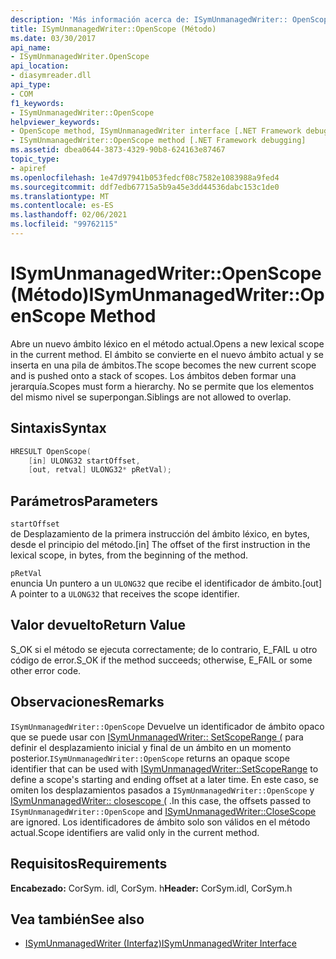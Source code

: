 ```yaml
---
description: 'Más información acerca de: ISymUnmanagedWriter:: OpenScope (método)'
title: ISymUnmanagedWriter::OpenScope (Método)
ms.date: 03/30/2017
api_name:
- ISymUnmanagedWriter.OpenScope
api_location:
- diasymreader.dll
api_type:
- COM
f1_keywords:
- ISymUnmanagedWriter::OpenScope
helpviewer_keywords:
- OpenScope method, ISymUnmanagedWriter interface [.NET Framework debugging]
- ISymUnmanagedWriter::OpenScope method [.NET Framework debugging]
ms.assetid: dbea0644-3873-4329-90b8-624163e87467
topic_type:
- apiref
ms.openlocfilehash: 1e47d97941b053fedcf08c7582e1083988a9fed4
ms.sourcegitcommit: ddf7edb67715a5b9a45e3dd44536dabc153c1de0
ms.translationtype: MT
ms.contentlocale: es-ES
ms.lasthandoff: 02/06/2021
ms.locfileid: "99762115"
---
```

# <a name="isymunmanagedwriteropenscope-method"></a><span data-ttu-id="33d25-103">ISymUnmanagedWriter::OpenScope (Método)</span><span class="sxs-lookup"><span data-stu-id="33d25-103">ISymUnmanagedWriter::OpenScope Method</span></span>

<span data-ttu-id="33d25-104">Abre un nuevo ámbito léxico en el método actual.</span><span class="sxs-lookup"><span data-stu-id="33d25-104">Opens a new lexical scope in the current method.</span></span> <span data-ttu-id="33d25-105">El ámbito se convierte en el nuevo ámbito actual y se inserta en una pila de ámbitos.</span><span class="sxs-lookup"><span data-stu-id="33d25-105">The scope becomes the new current scope and is pushed onto a stack of scopes.</span></span> <span data-ttu-id="33d25-106">Los ámbitos deben formar una jerarquía.</span><span class="sxs-lookup"><span data-stu-id="33d25-106">Scopes must form a hierarchy.</span></span> <span data-ttu-id="33d25-107">No se permite que los elementos del mismo nivel se superpongan.</span><span class="sxs-lookup"><span data-stu-id="33d25-107">Siblings are not allowed to overlap.</span></span>  
  
## <a name="syntax"></a><span data-ttu-id="33d25-108">Sintaxis</span><span class="sxs-lookup"><span data-stu-id="33d25-108">Syntax</span></span>  
  
```cpp  
HRESULT OpenScope(  
    [in] ULONG32 startOffset,  
    [out, retval] ULONG32* pRetVal);  
```  
  
## <a name="parameters"></a><span data-ttu-id="33d25-109">Parámetros</span><span class="sxs-lookup"><span data-stu-id="33d25-109">Parameters</span></span>  

 `startOffset`  
 <span data-ttu-id="33d25-110">de Desplazamiento de la primera instrucción del ámbito léxico, en bytes, desde el principio del método.</span><span class="sxs-lookup"><span data-stu-id="33d25-110">[in] The offset of the first instruction in the lexical scope, in bytes, from the beginning of the method.</span></span>  
  
 `pRetVal`  
 <span data-ttu-id="33d25-111">enuncia Un puntero a un `ULONG32` que recibe el identificador de ámbito.</span><span class="sxs-lookup"><span data-stu-id="33d25-111">[out] A pointer to a `ULONG32` that receives the scope identifier.</span></span>  
  
## <a name="return-value"></a><span data-ttu-id="33d25-112">Valor devuelto</span><span class="sxs-lookup"><span data-stu-id="33d25-112">Return Value</span></span>  

 <span data-ttu-id="33d25-113">S_OK si el método se ejecuta correctamente; de lo contrario, E_FAIL u otro código de error.</span><span class="sxs-lookup"><span data-stu-id="33d25-113">S_OK if the method succeeds; otherwise, E_FAIL or some other error code.</span></span>  
  
## <a name="remarks"></a><span data-ttu-id="33d25-114">Observaciones</span><span class="sxs-lookup"><span data-stu-id="33d25-114">Remarks</span></span>  

 <span data-ttu-id="33d25-115">`ISymUnmanagedWriter::OpenScope` Devuelve un identificador de ámbito opaco que se puede usar con [ISymUnmanagedWriter:: SetScopeRange (](isymunmanagedwriter-setscoperange-method.md) para definir el desplazamiento inicial y final de un ámbito en un momento posterior.</span><span class="sxs-lookup"><span data-stu-id="33d25-115">`ISymUnmanagedWriter::OpenScope` returns an opaque scope identifier that can be used with [ISymUnmanagedWriter::SetScopeRange](isymunmanagedwriter-setscoperange-method.md) to define a scope's starting and ending offset at a later time.</span></span> <span data-ttu-id="33d25-116">En este caso, se omiten los desplazamientos pasados a `ISymUnmanagedWriter::OpenScope` y [ISymUnmanagedWriter:: closescope (](isymunmanagedwriter-closescope-method.md) .</span><span class="sxs-lookup"><span data-stu-id="33d25-116">In this case, the offsets passed to `ISymUnmanagedWriter::OpenScope` and [ISymUnmanagedWriter::CloseScope](isymunmanagedwriter-closescope-method.md) are ignored.</span></span> <span data-ttu-id="33d25-117">Los identificadores de ámbito solo son válidos en el método actual.</span><span class="sxs-lookup"><span data-stu-id="33d25-117">Scope identifiers are valid only in the current method.</span></span>  
  
## <a name="requirements"></a><span data-ttu-id="33d25-118">Requisitos</span><span class="sxs-lookup"><span data-stu-id="33d25-118">Requirements</span></span>  

 <span data-ttu-id="33d25-119">**Encabezado:** CorSym. idl, CorSym. h</span><span class="sxs-lookup"><span data-stu-id="33d25-119">**Header:** CorSym.idl, CorSym.h</span></span>  
  
## <a name="see-also"></a><span data-ttu-id="33d25-120">Vea también</span><span class="sxs-lookup"><span data-stu-id="33d25-120">See also</span></span>

- [<span data-ttu-id="33d25-121">ISymUnmanagedWriter (Interfaz)</span><span class="sxs-lookup"><span data-stu-id="33d25-121">ISymUnmanagedWriter Interface</span></span>](isymunmanagedwriter-interface.md)

